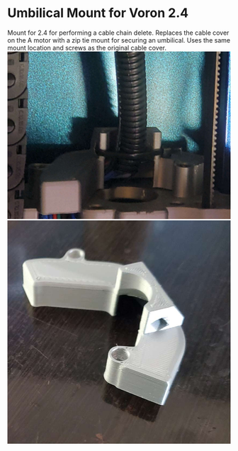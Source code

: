 # Umbilical Mount for Voron 2.4 

Mount for 2.4 for performing a cable chain delete. Replaces the cable cover on the A motor with a zip tie mount for securing an umbilical. Uses the same mount location and screws as the original cable cover. 
![mounted](./Umbilical_Mount_ex.jpg)
![Part](./Umbilical_part.jpg)



